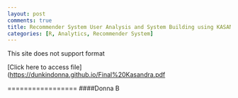 ```yaml
---
layout: post
comments: true
title: Recommender System User Analysis and System Building using KASANDRA
categories: [R, Analytics, Recommender System]
---
```


This site does not support format

[Click here to access file](https://dunkindonna.github.io/Final%20Kasandra.pdf

=================
####Donna B